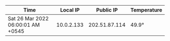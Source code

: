 | Time     | Local IP | Public IP | Temperature |
| ----------- | ----------- | ----------- | ----------- |
| Sat 26 Mar 2022 06:00:01 AM +0545      | 10.0.2.133     | 202.51.87.114  | 49.9° |
